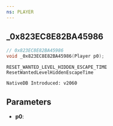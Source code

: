 ```yaml
---
ns: PLAYER
---
```

## _0x823EC8E82BA45986

```c
// 0x823EC8E82BA45986
void _0x823EC8E82BA45986(Player p0);
```

```
RESET_WANTED_LEVEL_HIDDEN_ESCAPE_TIME
ResetWantedLevelHiddenEscapeTime

NativeDB Introduced: v2060
```

## Parameters
* **p0**:
